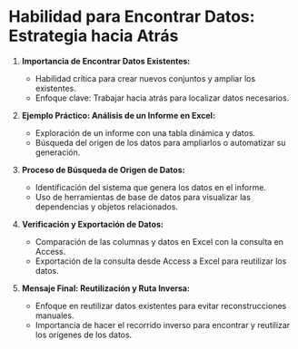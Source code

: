 # Habilidad para Encontrar Datos: Estrategia hacia Atrás

1. **Importancia de Encontrar Datos Existentes:**
   - Habilidad crítica para crear nuevos conjuntos y ampliar los existentes.
   - Enfoque clave: Trabajar hacia atrás para localizar datos necesarios.

2. **Ejemplo Práctico: Análisis de un Informe en Excel:**
   - Exploración de un informe con una tabla dinámica y datos.
   - Búsqueda del origen de los datos para ampliarlos o automatizar su generación.

3. **Proceso de Búsqueda de Origen de Datos:**
   - Identificación del sistema que genera los datos en el informe.
   - Uso de herramientas de base de datos para visualizar las dependencias y objetos relacionados.

4. **Verificación y Exportación de Datos:**
   - Comparación de las columnas y datos en Excel con la consulta en Access.
   - Exportación de la consulta desde Access a Excel para reutilizar los datos.

5. **Mensaje Final: Reutilización y Ruta Inversa:**
   - Enfoque en reutilizar datos existentes para evitar reconstrucciones manuales.
   - Importancia de hacer el recorrido inverso para encontrar y reutilizar los orígenes de los datos.
